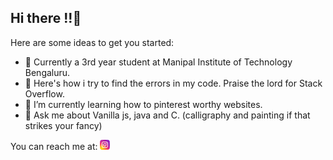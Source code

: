 ## Hi there !!👋

<!--
**arya23923/arya23923** is a ✨ _special_ ✨ repository because its `README.md` (this file) appears on your GitHub profile.-->

Here are some ideas to get you started:
- 🏫 Currently a 3rd year student at Manipal Institute of Technology Bengaluru.
- 🔭 Here's how i try to find the errors in my code. Praise the lord for Stack Overflow.
- 🌱 I’m currently learning how to pinterest worthy websites.
- 💬 Ask me about Vanilla js, java and C. (calligraphy and painting if that strikes your fancy)

You can reach me at:
<a href="https://www.instagram.com/arya.gupta239/?next=%2F"><img src="images/instagram.png"></a>
<!--- 👯 I’m looking to collaborate on ...
- 🤔 I’m looking for help with ...

- 📫 How to reach me: ...
- 😄 Pronouns: ...
- ⚡ Fun fact: ...
-->




